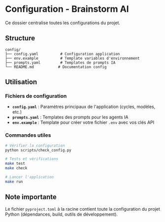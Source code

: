 # Configuration - Brainstorm AI

Ce dossier centralise toutes les configurations du projet.

## Structure

```
config/
├── config.yaml          # Configuration application
├── env.example          # Template variables d'environnement
├── prompts.yaml         # Templates de prompts IA
└── README.md           # Documentation config
```

## Utilisation

### Fichiers de configuration

- **`config.yaml`** : Paramètres principaux de l'application (cycles, modèles, etc.)
- **`prompts.yaml`** : Templates des prompts pour les agents IA
- **`env.example`** : Template pour créer votre fichier `.env` avec vos clés API

### Commandes utiles

```bash
# Vérifier la configuration
python scripts/check_config.py

# Tests et vérifications  
make test
make check

# Lancer l'application
make run
```

## Note importante

Le fichier `pyproject.toml` à la racine contient toute la configuration du projet Python (dépendances, build, outils de développement). 